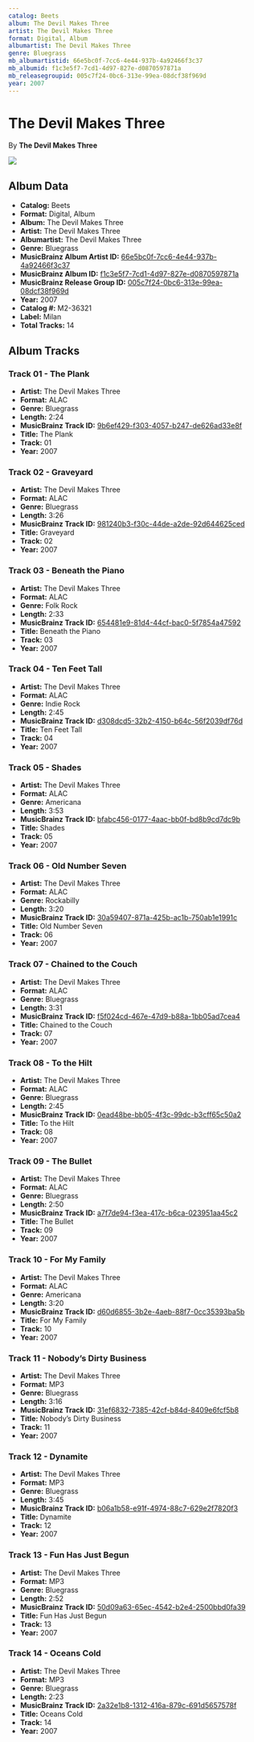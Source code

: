 ```yaml
---
catalog: Beets
album: The Devil Makes Three
artist: The Devil Makes Three
format: Digital, Album
albumartist: The Devil Makes Three
genre: Bluegrass
mb_albumartistid: 66e5bc0f-7cc6-4e44-937b-4a92466f3c37
mb_albumid: f1c3e5f7-7cd1-4d97-827e-d0870597871a
mb_releasegroupid: 005c7f24-0bc6-313e-99ea-08dcf38f969d
year: 2007
---
```


# The Devil Makes Three

By **The Devil Makes Three**

![](../../assets/beetscovers/The_Devil_Makes_Three-The_Devil_Makes_Three.jpg)

## Album Data

- **Catalog:** Beets
- **Format:** Digital, Album
- **Album:** The Devil Makes Three
- **Artist:** The Devil Makes Three
- **Albumartist:** The Devil Makes Three
- **Genre:** Bluegrass
- **MusicBrainz Album Artist ID:** [66e5bc0f-7cc6-4e44-937b-4a92466f3c37](https://musicbrainz.org/artist/66e5bc0f-7cc6-4e44-937b-4a92466f3c37)
- **MusicBrainz Album ID:** [f1c3e5f7-7cd1-4d97-827e-d0870597871a](https://musicbrainz.org/release/f1c3e5f7-7cd1-4d97-827e-d0870597871a)
- **MusicBrainz Release Group ID:** [005c7f24-0bc6-313e-99ea-08dcf38f969d](https://musicbrainz.org/release-group/005c7f24-0bc6-313e-99ea-08dcf38f969d)
- **Year:** 2007
- **Catalog #:** M2-36321
- **Label:** Milan
- **Total Tracks:** 14

## Album Tracks

### Track 01 - The Plank

- **Artist:** The Devil Makes Three
- **Format:** ALAC
- **Genre:** Bluegrass
- **Length:** 2:24
- **MusicBrainz Track ID:** [9b6ef429-f303-4057-b247-de626ad33e8f](https://musicbrainz.org/recording/9b6ef429-f303-4057-b247-de626ad33e8f)
- **Title:** The Plank
- **Track:** 01
- **Year:** 2007

### Track 02 - Graveyard

- **Artist:** The Devil Makes Three
- **Format:** ALAC
- **Genre:** Bluegrass
- **Length:** 3:26
- **MusicBrainz Track ID:** [981240b3-f30c-44de-a2de-92d644625ced](https://musicbrainz.org/recording/981240b3-f30c-44de-a2de-92d644625ced)
- **Title:** Graveyard
- **Track:** 02
- **Year:** 2007

### Track 03 - Beneath the Piano

- **Artist:** The Devil Makes Three
- **Format:** ALAC
- **Genre:** Folk Rock
- **Length:** 2:33
- **MusicBrainz Track ID:** [654481e9-81d4-44cf-bac0-5f7854a47592](https://musicbrainz.org/recording/654481e9-81d4-44cf-bac0-5f7854a47592)
- **Title:** Beneath the Piano
- **Track:** 03
- **Year:** 2007

### Track 04 - Ten Feet Tall

- **Artist:** The Devil Makes Three
- **Format:** ALAC
- **Genre:** Indie Rock
- **Length:** 2:45
- **MusicBrainz Track ID:** [d308dcd5-32b2-4150-b64c-56f2039df76d](https://musicbrainz.org/recording/d308dcd5-32b2-4150-b64c-56f2039df76d)
- **Title:** Ten Feet Tall
- **Track:** 04
- **Year:** 2007

### Track 05 - Shades

- **Artist:** The Devil Makes Three
- **Format:** ALAC
- **Genre:** Americana
- **Length:** 3:53
- **MusicBrainz Track ID:** [bfabc456-0177-4aac-bb0f-bd8b9cd7dc9b](https://musicbrainz.org/recording/bfabc456-0177-4aac-bb0f-bd8b9cd7dc9b)
- **Title:** Shades
- **Track:** 05
- **Year:** 2007

### Track 06 - Old Number Seven

- **Artist:** The Devil Makes Three
- **Format:** ALAC
- **Genre:** Rockabilly
- **Length:** 3:20
- **MusicBrainz Track ID:** [30a59407-871a-425b-ac1b-750ab1e1991c](https://musicbrainz.org/recording/30a59407-871a-425b-ac1b-750ab1e1991c)
- **Title:** Old Number Seven
- **Track:** 06
- **Year:** 2007

### Track 07 - Chained to the Couch

- **Artist:** The Devil Makes Three
- **Format:** ALAC
- **Genre:** Bluegrass
- **Length:** 3:31
- **MusicBrainz Track ID:** [f5f024cd-467e-47d9-b88a-1bb05ad7cea4](https://musicbrainz.org/recording/f5f024cd-467e-47d9-b88a-1bb05ad7cea4)
- **Title:** Chained to the Couch
- **Track:** 07
- **Year:** 2007

### Track 08 - To the Hilt

- **Artist:** The Devil Makes Three
- **Format:** ALAC
- **Genre:** Bluegrass
- **Length:** 2:45
- **MusicBrainz Track ID:** [0ead48be-bb05-4f3c-99dc-b3cff65c50a2](https://musicbrainz.org/recording/0ead48be-bb05-4f3c-99dc-b3cff65c50a2)
- **Title:** To the Hilt
- **Track:** 08
- **Year:** 2007

### Track 09 - The Bullet

- **Artist:** The Devil Makes Three
- **Format:** ALAC
- **Genre:** Bluegrass
- **Length:** 2:50
- **MusicBrainz Track ID:** [a7f7de94-f3ea-417c-b6ca-023951aa45c2](https://musicbrainz.org/recording/a7f7de94-f3ea-417c-b6ca-023951aa45c2)
- **Title:** The Bullet
- **Track:** 09
- **Year:** 2007

### Track 10 - For My Family

- **Artist:** The Devil Makes Three
- **Format:** ALAC
- **Genre:** Americana
- **Length:** 3:20
- **MusicBrainz Track ID:** [d60d6855-3b2e-4aeb-88f7-0cc35393ba5b](https://musicbrainz.org/recording/d60d6855-3b2e-4aeb-88f7-0cc35393ba5b)
- **Title:** For My Family
- **Track:** 10
- **Year:** 2007

### Track 11 - Nobody’s Dirty Business

- **Artist:** The Devil Makes Three
- **Format:** MP3
- **Genre:** Bluegrass
- **Length:** 3:16
- **MusicBrainz Track ID:** [31ef6832-7385-42cf-b84d-8409e6fcf5b8](https://musicbrainz.org/recording/31ef6832-7385-42cf-b84d-8409e6fcf5b8)
- **Title:** Nobody’s Dirty Business
- **Track:** 11
- **Year:** 2007

### Track 12 - Dynamite

- **Artist:** The Devil Makes Three
- **Format:** MP3
- **Genre:** Bluegrass
- **Length:** 3:45
- **MusicBrainz Track ID:** [b06a1b58-e91f-4974-88c7-629e2f7820f3](https://musicbrainz.org/recording/b06a1b58-e91f-4974-88c7-629e2f7820f3)
- **Title:** Dynamite
- **Track:** 12
- **Year:** 2007

### Track 13 - Fun Has Just Begun

- **Artist:** The Devil Makes Three
- **Format:** MP3
- **Genre:** Bluegrass
- **Length:** 2:52
- **MusicBrainz Track ID:** [50d09a63-65ec-4542-b2e4-2500bbd0fa39](https://musicbrainz.org/recording/50d09a63-65ec-4542-b2e4-2500bbd0fa39)
- **Title:** Fun Has Just Begun
- **Track:** 13
- **Year:** 2007

### Track 14 - Oceans Cold

- **Artist:** The Devil Makes Three
- **Format:** MP3
- **Genre:** Bluegrass
- **Length:** 2:23
- **MusicBrainz Track ID:** [2a32e1b8-1312-416a-879c-691d5657578f](https://musicbrainz.org/recording/2a32e1b8-1312-416a-879c-691d5657578f)
- **Title:** Oceans Cold
- **Track:** 14
- **Year:** 2007

